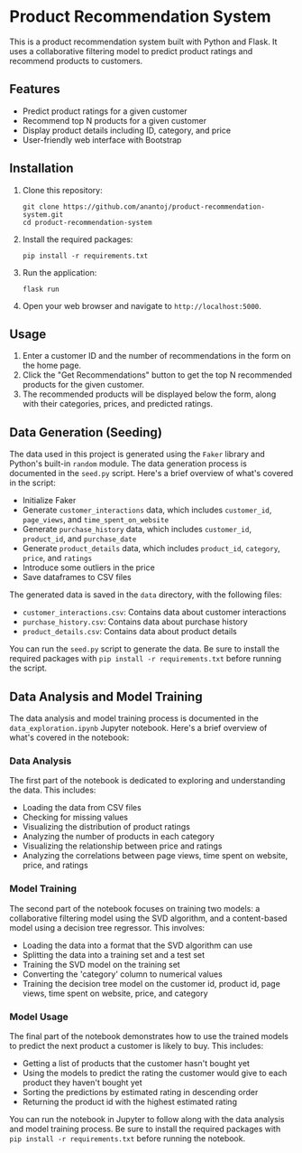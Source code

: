 # Product Recommendation System

This is a product recommendation system built with Python and Flask. It uses a collaborative filtering model to predict product ratings and recommend products to customers.

## Features

- Predict product ratings for a given customer
- Recommend top N products for a given customer
- Display product details including ID, category, and price
- User-friendly web interface with Bootstrap

## Installation

1. Clone this repository:

    ```
    git clone https://github.com/anantoj/product-recommendation-system.git
    cd product-recommendation-system
    ```

2. Install the required packages:

    ```
    pip install -r requirements.txt
    ```

3. Run the application:

    ```
    flask run
    ```

4. Open your web browser and navigate to `http://localhost:5000`.

## Usage

1. Enter a customer ID and the number of recommendations in the form on the home page.
2. Click the "Get Recommendations" button to get the top N recommended products for the given customer.
3. The recommended products will be displayed below the form, along with their categories, prices, and predicted ratings.

## Data Generation (Seeding)

The data used in this project is generated using the `Faker` library and Python's built-in `random` module. The data generation process is documented in the `seed.py` script. Here's a brief overview of what's covered in the script:

- Initialize Faker
- Generate `customer_interactions` data, which includes `customer_id`, `page_views`, and `time_spent_on_website`
- Generate `purchase_history` data, which includes `customer_id`, `product_id`, and `purchase_date`
- Generate `product_details` data, which includes `product_id`, `category`, `price`, and `ratings`
- Introduce some outliers in the price
- Save dataframes to CSV files

The generated data is saved in the `data` directory, with the following files:

- `customer_interactions.csv`: Contains data about customer interactions
- `purchase_history.csv`: Contains data about purchase history
- `product_details.csv`: Contains data about product details

You can run the `seed.py` script to generate the data. Be sure to install the required packages with `pip install -r requirements.txt` before running the script.

## Data Analysis and Model Training

The data analysis and model training process is documented in the `data_exploration.ipynb` Jupyter notebook. Here's a brief overview of what's covered in the notebook:

### Data Analysis

The first part of the notebook is dedicated to exploring and understanding the data. This includes:

- Loading the data from CSV files
- Checking for missing values
- Visualizing the distribution of product ratings
- Analyzing the number of products in each category
- Visualizing the relationship between price and ratings
- Analyzing the correlations between page views, time spent on website, price, and ratings

### Model Training

The second part of the notebook focuses on training two models: a collaborative filtering model using the SVD algorithm, and a content-based model using a decision tree regressor. This involves:

- Loading the data into a format that the SVD algorithm can use
- Splitting the data into a training set and a test set
- Training the SVD model on the training set
- Converting the 'category' column to numerical values
- Training the decision tree model on the customer id, product id, page views, time spent on website, price, and category

### Model Usage

The final part of the notebook demonstrates how to use the trained models to predict the next product a customer is likely to buy. This includes:

- Getting a list of products that the customer hasn't bought yet
- Using the models to predict the rating the customer would give to each product they haven't bought yet
- Sorting the predictions by estimated rating in descending order
- Returning the product id with the highest estimated rating

You can run the notebook in Jupyter to follow along with the data analysis and model training process. Be sure to install the required packages with `pip install -r requirements.txt` before running the notebook.
